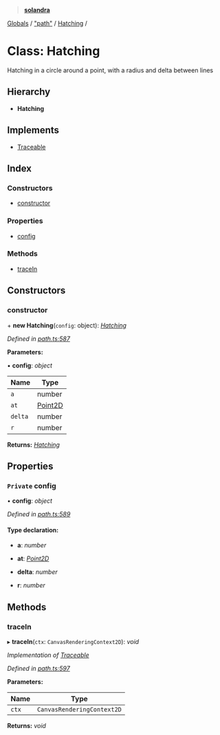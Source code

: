 > **[solandra](../README.md)**

[Globals](../globals.md) / ["path"](../modules/_path_.md) / [Hatching](_path_.hatching.md) /

# Class: Hatching

Hatching in a circle around a point, with a radius and delta between lines

## Hierarchy

* **Hatching**

## Implements

* [Traceable](../interfaces/_path_.traceable.md)

## Index

### Constructors

* [constructor](_path_.hatching.md#constructor)

### Properties

* [config](_path_.hatching.md#private-config)

### Methods

* [traceIn](_path_.hatching.md#tracein)

## Constructors

###  constructor

\+ **new Hatching**(`config`: object): *[Hatching](_path_.hatching.md)*

*Defined in [path.ts:587](https://github.com/jamesporter/solandra/blob/c698086/src/lib/path.ts#L587)*

**Parameters:**

▪ **config**: *object*

Name | Type |
------ | ------ |
`a` | number |
`at` | [Point2D](../modules/_types_play_.md#point2d) |
`delta` | number |
`r` | number |

**Returns:** *[Hatching](_path_.hatching.md)*

## Properties

### `Private` config

• **config**: *object*

*Defined in [path.ts:589](https://github.com/jamesporter/solandra/blob/c698086/src/lib/path.ts#L589)*

#### Type declaration:

* **a**: *number*

* **at**: *[Point2D](../modules/_types_play_.md#point2d)*

* **delta**: *number*

* **r**: *number*

## Methods

###  traceIn

▸ **traceIn**(`ctx`: `CanvasRenderingContext2D`): *void*

*Implementation of [Traceable](../interfaces/_path_.traceable.md)*

*Defined in [path.ts:597](https://github.com/jamesporter/solandra/blob/c698086/src/lib/path.ts#L597)*

**Parameters:**

Name | Type |
------ | ------ |
`ctx` | `CanvasRenderingContext2D` |

**Returns:** *void*